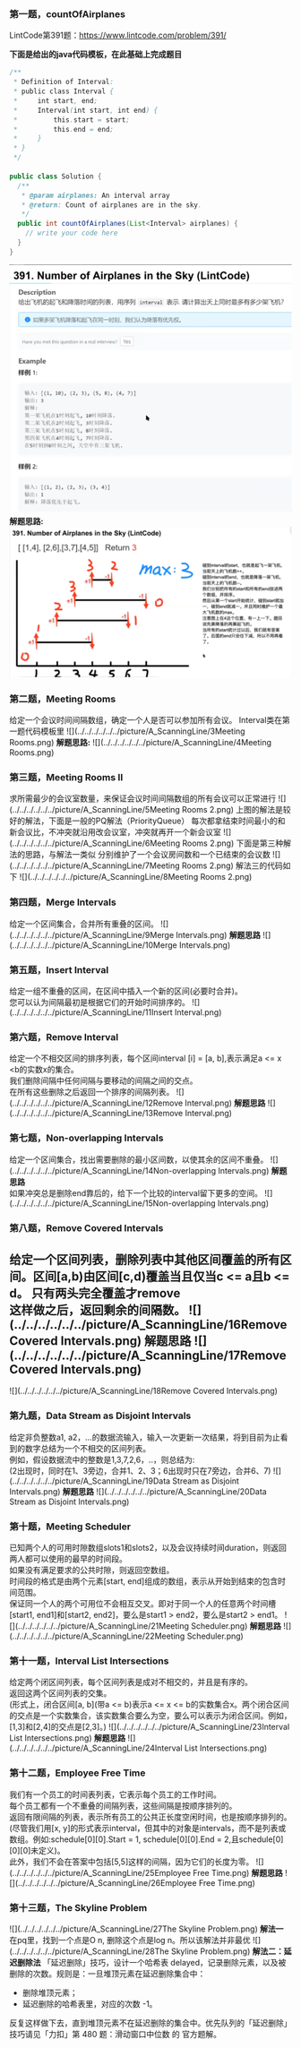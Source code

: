 ### 第一题，countOfAirplanes
LintCode第391题：https://www.lintcode.com/problem/391/

**下面是给出的java代码模板，在此基础上完成题目**
```Java
/**
 * Definition of Interval:
 * public class Interval {
 *     int start, end;
 *     Interval(int start, int end) {
 *         this.start = start;
 *         this.end = end;
 *     }
 * }
 */

public class Solution {
  /**
   * @param airplanes: An interval array
   * @return: Count of airplanes are in the sky.
   */
  public int countOfAirplanes(List<Interval> airplanes) {
    // write your code here
  }
}
```
![](../../../../../../picture/A_ScanningLine/1countOfAirplanes.png)
**解题思路:**
![](../../../../../../picture/A_ScanningLine/2countOfAirplanes.png)

### 第二题，Meeting Rooms
给定一个会议时间间隔数组，确定一个人是否可以参加所有会议。
Interval类在第一题代码模板里
![](../../../../../../picture/A_ScanningLine/3Meeting Rooms.png)
**解题思路:**
![](../../../../../../picture/A_ScanningLine/4Meeting Rooms.png)

### 第三题，Meeting Rooms Ⅱ
求所需最少的会议室数量，来保证会议时间间隔数组的所有会议可以正常进行
![](../../../../../../picture/A_ScanningLine/5Meeting Rooms 2.png)
上图的解法是较好的解法，下面是一般的PQ解法（PriorityQueue）
每次都拿结束时间最小的和新会议比，不冲突就沿用改会议室，冲突就再开一个新会议室
![](../../../../../../picture/A_ScanningLine/6Meeting Rooms 2.png)
下面是第三种解法的思路，与解法一类似
分别维护了一个会议房间数和一个已结束的会议数
![](../../../../../../picture/A_ScanningLine/7Meeting Rooms 2.png)
解法三的代码如下
![](../../../../../../picture/A_ScanningLine/8Meeting Rooms 2.png)

### 第四题，Merge Intervals
给定一个区间集合，合并所有重叠的区间。
![](../../../../../../picture/A_ScanningLine/9Merge Intervals.png)
**解题思路**
![](../../../../../../picture/A_ScanningLine/10Merge Intervals.png)

### 第五题，Insert Interval
给定一组不重叠的区间，在区间中插入一个新的区间(必要时合并)。  
您可以认为间隔最初是根据它们的开始时间排序的。
![](../../../../../../picture/A_ScanningLine/11Insert Interval.png)

### 第六题，Remove Interval
给定一个不相交区间的排序列表，每个区间interval [i] = [a, b],表示满足a <= x <b的实数x的集合。  
我们删除间隔中任何间隔与要移动的间隔之间的交点。   
在所有这些删除之后返回一个排序的间隔列表。
![](../../../../../../picture/A_ScanningLine/12Remove Interval.png)
**解题思路**
![](../../../../../../picture/A_ScanningLine/13Remove Interval.png)

### 第七题，Non-overlapping Intervals
给定一个区间集合，找出需要删除的最小区间数，以使其余的区间不重叠。
![](../../../../../../picture/A_ScanningLine/14Non-overlapping Intervals.png)
**解题思路**   
如果冲突总是删除end靠后的，给下一个比较的interval留下更多的空间。
![](../../../../../../picture/A_ScanningLine/15Non-overlapping Intervals.png)

### 第八题，Remove Covered Intervals
给定一个区间列表，删除列表中其他区间覆盖的所有区间。区间[a,b)由区间[c,d)覆盖当且仅当c <= a且b <= d。
只有两头完全覆盖才remove  
这样做之后，返回剩余的间隔数。
![](../../../../../../picture/A_ScanningLine/16Remove Covered Intervals.png)
**解题思路**
![](../../../../../../picture/A_ScanningLine/17Remove Covered Intervals.png)
---
![](../../../../../../picture/A_ScanningLine/18Remove Covered Intervals.png)

### 第九题，Data Stream as Disjoint Intervals
给定非负整数a1, a2，…的数据流输入，输入一次更新一次结果，将到目前为止看到的数字总结为一个不相交的区间列表。  
例如，假设数据流中的整数是1,3,7,2,6，..，则总结为:  
(2出现时，同时在1、3旁边，合并1、2、3；6出现时只在7旁边，合并6、7)
![](../../../../../../picture/A_ScanningLine/19Data Stream as Disjoint Intervals.png)
**解题思路**
![](../../../../../../picture/A_ScanningLine/20Data Stream as Disjoint Intervals.png)

### 第十题，Meeting Scheduler
已知两个人的可用时隙数组slots1和slots2，以及会议持续时间duration，则返回两人都可以使用的最早的时间段。  
如果没有满足要求的公共时隙，则返回空数组。  
时间段的格式是由两个元素[start, end]组成的数组，表示从开始到结束的包含时间范围。  
保证同一个人的两个可用位不会相互交叉。即对于同一个人的任意两个时间槽[start1, end1]和[start2, end2]，要么是start1 > end2，要么是start2 > end1。
![](../../../../../../picture/A_ScanningLine/21Meeting Scheduler.png)
**解题思路**
![](../../../../../../picture/A_ScanningLine/22Meeting Scheduler.png)

### 第十一题，Interval List Intersections
给定两个闭区间列表，每个区间列表是成对不相交的，并且是有序的。  
返回这两个区间列表的交集。   
(形式上，闭合区间[a, b](带a <= b)表示a <= x <= b的实数集合x。两个闭合区间的交点是一个实数集合，该实数集合要么为空，要么可以表示为闭合区间。例如，[1,3]和[2,4]的交点是[2,3]。)
![](../../../../../../picture/A_ScanningLine/23Interval List Intersections.png)
**解题思路**
![](../../../../../../picture/A_ScanningLine/24Interval List Intersections.png)

### 第十二题，Employee Free Time
我们有一个员工的时间表列表，它表示每个员工的工作时间。  
每个员工都有一个不重叠的间隔列表，这些间隔是按顺序排列的。  
返回有限间隔的列表，表示所有员工的公共正长度空闲时间，也是按顺序排列的。  
(尽管我们用[x, y]的形式表示interval，但其中的对象是intervals，而不是列表或数组。例如:schedule[0][0].Start = 1, schedule[0][0].End = 2,且schedule[0][0][0]未定义)。  
此外，我们不会在答案中包括[5,5]这样的间隔，因为它们的长度为零。
![](../../../../../../picture/A_ScanningLine/25Employee Free Time.png)
**解题思路**
![](../../../../../../picture/A_ScanningLine/26Employee Free Time.png)

### 第十三题，The Skyline Problem
![](../../../../../../picture/A_ScanningLine/27The Skyline Problem.png)
**解法一**
在pq里，找到一个点是O n, 删除这个点是log n。所以该解法并非最优
![](../../../../../../picture/A_ScanningLine/28The Skyline Problem.png)
**解法二：延迟删除法**
「延迟删除」技巧，设计一个哈希表 delayed，记录删除元素，以及被删除的次数。规则是：一旦堆顶元素在延迟删除集合中：  

* 删除堆顶元素；
* 延迟删除的哈希表里，对应的次数 -1。  

反复这样做下去，直到堆顶元素不在延迟删除的集合中。优先队列的「延迟删除」技巧请见「力扣」第 480 题：滑动窗口中位数 的 官方题解。




